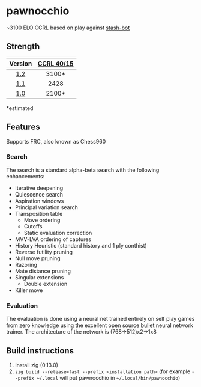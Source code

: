 # pawnocchio

~3100 ELO CCRL based on play against [stash-bot](https://gitlab.com/mhouppin/stash-bot)

## Strength

|    Version    | [CCRL 40/15][ccrl 40/15] |
|:-------------:|:------------------------:|
| [1.2][v1.2]   |           3100*          |
| [1.1][v1.1]   |           2428           |
| [1.0][v1.0]   |           2100*          |
*estimated

## Features
Supports FRC, also known as Chess960
### Search
The search is a standard alpha-beta search with the following enhancements:
- Iterative deepening
- Quiescence search
- Aspiration windows
- Principal variation search
- Transposition table
  - Move ordering
  - Cutoffs
  - Static evaluation correction
- MVV-LVA ordering of captures
- History Heuristic (standard history and 1 ply conthist) 
- Reverse futility pruning
- Null move pruning
- Razoring
- Mate distance pruning
- Singular extensions
  - Double extension
- Killer move

### Evaluation
The evaluation is done using a neural net trained entirely on self play games from zero knowledge using the excellent open source [bullet](https://github.com/jw1912/bullet) neural network trainer.
The architecture of the network is (768->512)x2->1x8

## Build instructions
1. Install zig (0.13.0)
2. `zig build --release=fast --prefix <installation path>` (for example `--prefix ~/.local` will put pawnocchio in `~/.local/bin/pawnocchio`)

[v1.0]:https://github.com/JonathanHallstrom/pawnocchio/releases/tag/v1.0
[v1.1]:https://github.com/JonathanHallstrom/pawnocchio/releases/tag/v1.1
[v1.2]:https://github.com/JonathanHallstrom/pawnocchio/releases/tag/v1.2

[ccrl 40/15]:https://www.computerchess.org.uk/ccrl/4040/
